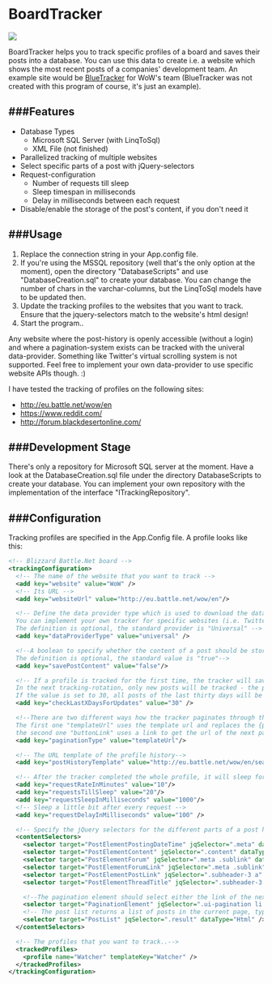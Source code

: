 BoardTracker
===

![](http://i.imgur.com/FI9VEZp.jpg)

BoardTracker helps you to track specific profiles of a board and saves their posts into a database.
You can use this data to create i.e. a website which shows the most recent posts of a companies' development team.
An example site would be [BlueTracker](http://www.wowhead.com/bluetracker) for WoW's team (BlueTracker was not created with this program of course, it's just an example).

###Features
---

* Database Types
  * Microsoft SQL Server (with LinqToSql)
  * XML File (not finished)
* Parallelized tracking of multiple websites
* Select specific parts of a post with jQuery-selectors
* Request-configuration
  * Number of requests till sleep
  * Sleep timespan in milliseconds
  * Delay in milliseconds between each request
* Disable/enable the storage of the post's content, if you don't need it

###Usage
---

1. Replace the connection string in your App.config file.
2. If you're using the MSSQL repository (well that's the only option at the moment), open the directory "DatabaseScripts" and use "DatabaseCreation.sql" to create your database.
   You can change the number of chars in the varchar-columns, but the LinqToSql models have to be updated then.
3. Update the tracking profiles to the websites that you want to track. Ensure that the jquery-selectors match to the website's html design!
4. Start the program..

Any website where the post-history is openly accessible (without a login) and where a pagination-system exists can be tracked with the univeral data-provider.
Something like Twitter's virtual scrolling system is not supported. Feel free to implement your own data-provider to use specific website APIs though. :)

I have tested the tracking of profiles on the following sites:
* http://eu.battle.net/wow/en
* https://www.reddit.com/
* http://forum.blackdesertonline.com/

###Development Stage
---

There's only a repository for Microsoft SQL server at the moment. Have a look at the DatabaseCreation.sql file under the directory DatabaseScripts to create your database.
You can implement your own repository with the implementation of the interface "ITrackingRepository".

###Configuration
---

Tracking profiles are specified in the App.Config file.
A profile looks like this:

```xml
<!-- Blizzard Battle.Net board -->
<trackingConfiguration>
  <!-- The name of the website that you want to track -->
  <add key="website" value="WoW" />
  <!-- Its URL -->
  <add key="websiteUrl" value="http://eu.battle.net/wow/en"/>

  <!-- Define the data provider type which is used to download the data from the website, parse its html code and create the post-models, here.
  You can implement your own tracker for specific websites (i.e. Twitter with their API) and change the tracker type for every tracking profile seperately.
  The definition is optional, the standard provider is "Universal" -->
  <add key="dataProviderType" value="universal" />

  <!--A boolean to specify whether the content of a post should be stored
  The definition is optional, the standard value is "true"-->
  <add key="savePostContent" value="false"/>

  <!-- If a profile is tracked for the first time, the tracker will save the whole post-history.
  In the next tracking-rotation, only new posts will be tracked - the program doesn't search for updated old posts if you don't use this option!
  If the value is set to 30, all posts of the last thirty days will be checked for updates. -->
  <add key="checkLastXDaysForUpdates" value="30" />

  <!--There are two different ways how the tracker paginates through the profile history.
  The first one "templateUrl" uses the template url and replaces the {page}-tag with the current page,
  the second one "buttonLink" uses a link to get the url of the next page-->
  <add key="paginationType" value="templateUrl"/>

  <!-- The URL template of the profile history-->
  <add key="postHistoryTemplate" value="http://eu.battle.net/wow/en/search?f=post&amp;sort=time&amp;a={profile}&amp;page={page}"/>

  <!-- After the tracker completed the whole profile, it will sleep for a specific number of minutes-->
  <add key="requestRateInMinutes" value="10"/>
  <add key="requestsTillSleep" value="20"/>
  <add key="requestSleepInMilliseconds" value="1000"/>
  <!-- Sleep a little bit after every request -->
  <add key="requestDelayInMilliseconds" value="100" />

  <!-- Specify the jQuery selectors for the different parts of a post here-->
  <contentSelectors>
	<selector target="PostElementPostingDateTime" jqSelector=".meta" dataType="Html" regexPattern=".*(\d{2}/\d{2}/\d{2} \d{2}:\d{2})\s*$" regexReplace="$1" dateTimeFormat="dd/MM/yy HH:mm" />
	<selector target="PostElementContent" jqSelector=".content" dataType="Html" />
	<selector target="PostElementForum" jqSelector=".meta .sublink" dataType="Text" />
	<selector target="PostElementForumLink" jqSelector=".meta .sublink" dataType="Attribute" attributeName="href" regexPattern="^.*$" regexReplace="http://eu.battle.net$0" />
	<selector target="PostElementPostLink" jqSelector=".subheader-3 a" dataType="Attribute" attributeName="href" regexPattern="^.*$" regexReplace="http://eu.battle.net$0"  />
	<selector target="PostElementThreadTitle" jqSelector=".subheader-3 a" dataType="Text" />

	<!--The pagination element should select either the link of the next page or the last page number (depending on the pagination type)-->
	<selector target="PaginationElement" jqSelector=".ui-pagination li:nth-last-child(2) a" dataType="Attribute" attributeName="data-pagenum" />
	<!-- The post list returns a list of posts in the current page, typically a list of li-elements -->
	<selector target="PostList" jqSelector=".result" dataType="Html" />
  </contentSelectors>

  <!-- The profiles that you want to track..-->
  <trackedProfiles>
	<profile name="Watcher" templateKey="Watcher" />
  </trackedProfiles>
</trackingConfiguration>
```



